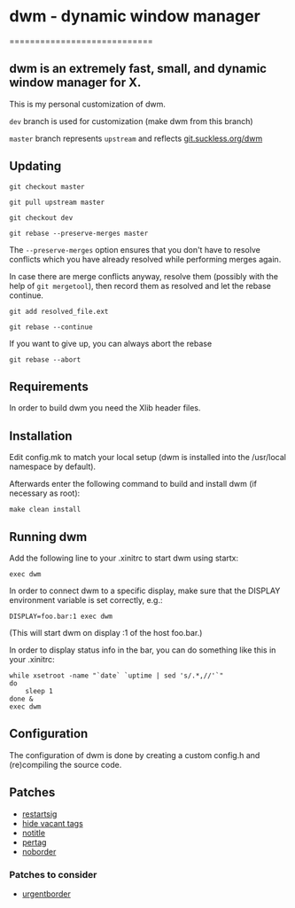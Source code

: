 # dwm - dynamic window manager
============================
## dwm is an extremely fast, small, and dynamic window manager for X.


This is my personal customization of dwm.

`dev` branch is used for customization (make dwm from this branch)

`master` branch represents `upstream` and reflects [git.suckless.org/dwm](git.suckless.org/dwm)

## Updating

`git checkout master`

`git pull upstream master`

`git checkout dev`

`git rebase --preserve-merges master`

The `--preserve-merges` option ensures that you don't have to resolve conflicts
which you have already resolved while performing merges again.

In case there are merge conflicts anyway, resolve them 
(possibly with the help of `git mergetool`), then record them as resolved
and let the rebase continue.

`git add resolved_file.ext`

`git rebase --continue`

If you want to give up, you can always abort the rebase

`git rebase --abort`


Requirements
------------
In order to build dwm you need the Xlib header files.


Installation
------------
Edit config.mk to match your local setup (dwm is installed into
the /usr/local namespace by default).

Afterwards enter the following command to build and install dwm (if
necessary as root):

    make clean install


Running dwm
-----------
Add the following line to your .xinitrc to start dwm using startx:

    exec dwm

In order to connect dwm to a specific display, make sure that
the DISPLAY environment variable is set correctly, e.g.:

    DISPLAY=foo.bar:1 exec dwm

(This will start dwm on display :1 of the host foo.bar.)

In order to display status info in the bar, you can do something
like this in your .xinitrc:

    while xsetroot -name "`date` `uptime | sed 's/.*,//'`"
    do
    	sleep 1
    done &
    exec dwm


Configuration
-------------
The configuration of dwm is done by creating a custom config.h
and (re)compiling the source code.

## Patches

- [restartsig](https://dwm.suckless.org/patches/restartsig/)
- [hide vacant tags](https://dwm.suckless.org/patches/hide_vacant_tags/)
- [notitle](https://dwm.suckless.org/patches/notitle/)
- [pertag](https://dwm.suckless.org/patches/pertag/)
- [noborder](https://dwm.suckless.org/patches/noborder/)

### Patches to consider

- [urgentborder](https://dwm.suckless.org/patches/urgentborder/)
